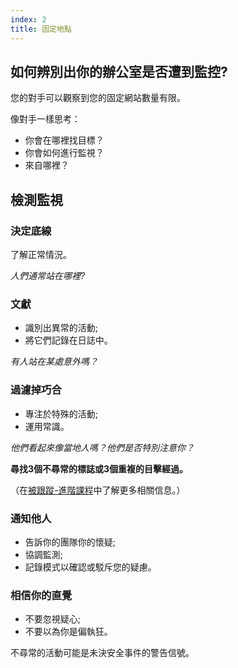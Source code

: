 ```yaml
---
index: 2
title: 固定地點
---
```

## 如何辨別出你的辦公室是否遭到監控?

您的對手可以觀察到您的固定網站數量有限。

像對手一樣思考：

*   你會在哪裡找目標？
*   你會如何進行監視？
*   來自哪裡？

## 檢測監視

### 決定底線

了解正常情況。

_人們通常站在哪裡?_

### 文獻

*   識別出異常的活動;
*   將它們記錄在日誌中。

_有人站在某處意外嗎？_

### 過濾掉巧合

*   專注於特殊的活動;
*   運用常識。

_他們看起來像當地人嗎？他們是否特別注意你？_

**尋找3個不尋常的標誌或3個重複的目擊經過。**

（在[被跟蹤-進階課程](umbrella://work/being-followed/advanced)中了解更多相關信息。）

### 通知他人

*   告訴你的團隊你的懷疑;
*   協調監測;
*   記錄模式以確認或駁斥您的疑慮。

### 相信你的直覺

*   不要忽視疑心;
*   不要以為你是偏執狂。

不尋常的活動可能是未決安全事件的警告信號。